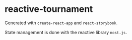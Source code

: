 # reactive-tournament

Generated with `create-react-app` and `react-storybook`.

State management is done with the reactive library `most.js`.